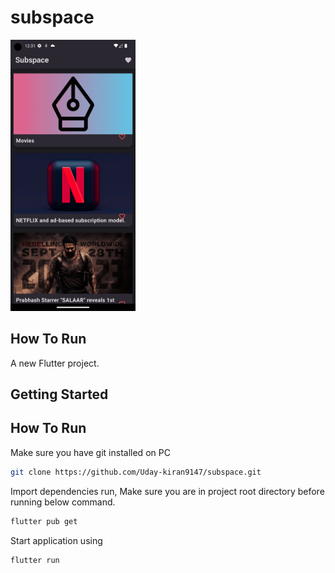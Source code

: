 # subspace
<img src="https://github.com/Uday-kiran9147/subspace/blob/master/Screenshots/Screenshot_1709492519.png" width=200>

## How To Run
A new Flutter project.

## Getting Started

## How To Run
Make sure you have git installed on PC

```bash
git clone https://github.com/Uday-kiran9147/subspace.git
```
Import dependencies run, Make sure you are in project root directory before running below command.
```bash 
flutter pub get
```
Start application using 
```bash 
flutter run

